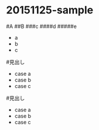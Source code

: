# 20151125-sample
#A
##B
###c
####d
#####e

- a
- b
- c

#見出し
- case a
- case b
- case c

#見出し
- case a
- case b
- case c



